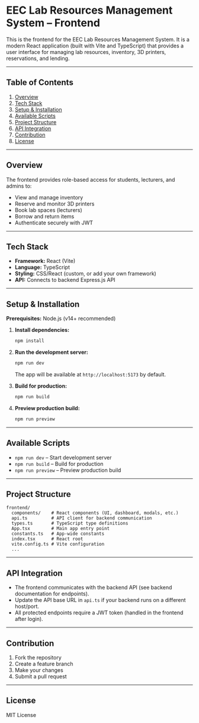 # EEC Lab Resources Management System – Frontend

This is the frontend for the EEC Lab Resources Management System. It is a modern React application (built with Vite and TypeScript) that provides a user interface for managing lab resources, inventory, 3D printers, reservations, and lending.

---

## Table of Contents

1. [Overview](#overview)
2. [Tech Stack](#tech-stack)
3. [Setup & Installation](#setup--installation)
4. [Available Scripts](#available-scripts)
5. [Project Structure](#project-structure)
6. [API Integration](#api-integration)
7. [Contribution](#contribution)
8. [License](#license)

---

## Overview

The frontend provides role-based access for students, lecturers, and admins to:
- View and manage inventory
- Reserve and monitor 3D printers
- Book lab spaces (lecturers)
- Borrow and return items
- Authenticate securely with JWT

---

## Tech Stack

- **Framework:** React (Vite)
- **Language:** TypeScript
- **Styling:** CSS/React (custom, or add your own framework)
- **API:** Connects to backend Express.js API

---

## Setup & Installation

**Prerequisites:** Node.js (v14+ recommended)

1. **Install dependencies:**
   ```bash
   npm install
   ```

2. **Run the development server:**
   ```bash
   npm run dev
   ```
   The app will be available at `http://localhost:5173` by default.

3. **Build for production:**
   ```bash
   npm run build
   ```

4. **Preview production build:**
   ```bash
   npm run preview
   ```

---

## Available Scripts

- `npm run dev` – Start development server
- `npm run build` – Build for production
- `npm run preview` – Preview production build

---

## Project Structure

```
frontend/
  components/    # React components (UI, dashboard, modals, etc.)
  api.ts         # API client for backend communication
  types.ts       # TypeScript type definitions
  App.tsx        # Main app entry point
  constants.ts   # App-wide constants
  index.tsx      # React root
  vite.config.ts # Vite configuration
  ...
```

---

## API Integration

- The frontend communicates with the backend API (see backend documentation for endpoints).
- Update the API base URL in `api.ts` if your backend runs on a different host/port.
- All protected endpoints require a JWT token (handled in the frontend after login).

---

## Contribution

1. Fork the repository
2. Create a feature branch
3. Make your changes
4. Submit a pull request

---

## License

MIT License 